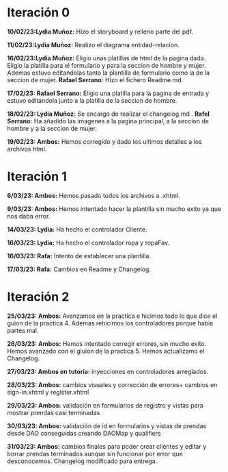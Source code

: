 ﻿# Iteración 0
**10/02/23:Lydia Muñoz:** Hizo el storyboard  y relleno parte del pdf.

**11/02/23:Lydia Muñoz:**  Realizo el diagrama entidad-relacion.

**16/02/23:Lydia Muñoz:** Eligio unas platillas de html de la pagina dada. Eligio la platilla para el formulario y para la seccion de hombre y mujer. Ademas estuvo editandolas tanto la plantilla de formulario como la de la seccion de mujer.
**Rafael Serrano:**  Hizo el fichero Readme.md.

**17/02/23: Rafael Serrano:** Eligio una platilla para la pagina de entrada y estuvo editandola junto a la platilla de la seccion de hombre.


**18/02/23: Lydia Muñoz:**  Se encargo de realizar el changelog.md .
**Rafel Serrano:**  Ha añadido las imagenes a la pagina principal, a la seccion de hombre y a la seccion de mujer.

**19/02/23: Ambos:** Hemos corregido y  dado los ultimos detalles a los archivos html.


# Iteración 1 
**6/03/23: Ambos:** Hemos pasado todos los archivos a .xhtml.


**9/03/23: Ambos:** Hemos intentado hacer la plantilla sin mucho exito ya que nos daba error.


**14/03/23: Lydia:** Ha hecho el controlador Cliente.


**16/03/23: Lydia:** Ha hecho el controlador ropa y ropaFav.

**16/03/23: Rafa:** Intento de establecer una plantilla.

**17/03/23: Rafa:** Cambios en Readme y Changelog.

# Iteración 2
**25/03/23: Ambos:** Avanzamos en la practica e hicimos todo lo que dice el guion de la practica 4. 
Ademas rehicimos los controladores porque habia partes mal.


**26/03/23: Ambos:** Hemos intentado corregir errores, sin mucho exito. Hemos avanzado 
con el giuion de la practica 5. Hemos actualizamo el Changelog.

**27/03/23: Ambos en tutoría:** inyecciones en controladores arreglados.

**28/03/23: Ambos:** cambios visuales y corrección de errores+ cambios en sign-in.xhtml y register.xhtml

**29/03/23: Ambos:** validación en formularios de registro y vistas para mostrar prendas casi terminadas

**30/03/23: Ambos:** validación de id en formularios y vistas de prendas desde DAO conseguidas creando DAOMap y qualifiers

**31/03/23: Ambos:** cambios finales para poder crear clientes y editar y borrar prendas terminados aunque sin funcionar
por error que desconocemos. Changelog modificado para entrega.

